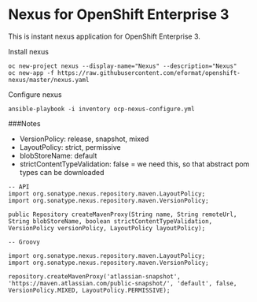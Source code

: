 # Nexus for OpenShift Enterprise 3

This is instant nexus application for OpenShift Enterprise 3.

Install nexus

```
oc new-project nexus --display-name="Nexus" --description="Nexus"
oc new-app -f https://raw.githubusercontent.com/eformat/openshift-nexus/master/nexus.yaml

```

Configure nexus

```
ansible-playbook -i inventory ocp-nexus-configure.yml
```


###Notes
- VersionPolicy: release, snapshot, mixed
- LayoutPolicy: strict, permissive
- blobStoreName: default
- strictContentTypeValidation: false = we need this, so that abstract pom types can be downloaded

```aidl
-- API
import org.sonatype.nexus.repository.maven.LayoutPolicy;
import org.sonatype.nexus.repository.maven.VersionPolicy;

public Repository createMavenProxy(String name, String remoteUrl, String blobStoreName, boolean strictContentTypeValidation, VersionPolicy versionPolicy, LayoutPolicy layoutPolicy);

-- Groovy

import org.sonatype.nexus.repository.maven.LayoutPolicy;
import org.sonatype.nexus.repository.maven.VersionPolicy;

repository.createMavenProxy('atlassian-snapshot', 'https://maven.atlassian.com/public-snapshot/', 'default', false, VersionPolicy.MIXED, LayoutPolicy.PERMISSIVE);
```

